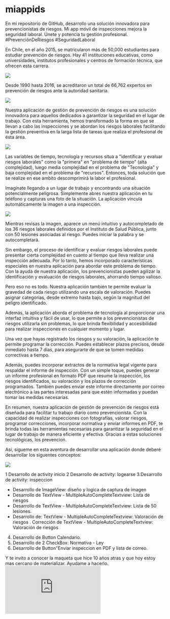 # miappids
 En mi repositorio de GitHub, desarrollo una solución innovadora para prevencionistas de riesgos. Mi app móvil de inspecciones mejora la seguridad laboral. Únete y potencia tu gestión profesional. #PrevenciónDeRiesgos #SeguridadLaboral

En Chile, en el año 2015, se matricularon más de 50,000 estudiantes para estudiar prevención de riesgos. Hay 41 instituciones educativas, como universidades, institutos profesionales y centros de formación técnica, que ofrecen esta carrera. 

![](https://github.com/DavidToroH/miappids/blob/main/2023-05-20%20(4).png?raw=true)


Desde 1990 hasta 2016, se acreditaron un total de 66,762 expertos en prevención de riesgos ante la autoridad sanitaria.

![](https://raw.githubusercontent.com/DavidToroH/miappids/c28806f6709609ad5c210fa25844f05b79400a6f/2023-05-20%20(3).png)

Nuestra aplicación de gestión de prevención de riesgos es una solución innovadora para aquellos dedicados a garantizar la seguridad en el lugar de trabajo. Con esta herramienta, hemos transformado la forma en que se llevan a cabo las inspecciones y se abordan los riesgos laborales facilitando la gestión preventiva en la larga lista de tareas que realiza el profesional de ésta área. 

![](https://github.com/DavidToroH/miappids/blob/main/20%20PROBLEMAS%20DEL%20PREVENCIONISTA.png?raw=true)

Las variables de tiempo, tecnología y recursos situa a "identificar y evaluar riesgos laborales" como la "primera" en "problema de tiempo" (alta complejidad), luego media complejidad en el problema de "Tecnologia" y baja complejidad en el problema de "recursos". Entonces, toda solución que se realize en ese ambito descomprimirá la labor el profesional.



Imagínate llegando a un lugar de trabajo y encontrando una situación potencialmente peligrosa. Simplemente abres nuestra aplicación en tu teléfono y capturas una foto de la situación. La aplicación vincula automáticamente la imagen a una inspección.

![](https://github.com/DavidToroH/miappids/blob/main/Screenshot_20230516_104827.png?raw=true)

Mientras revisas la imagen, aparece un menú intuitivo y autocompletado de los 36 riesgos laborales definidos por el Instituto de Salud Pública, junto con 50 lesiones asociadas al riesgo. Puedes iniciar la palabra y se autocompletará.

Sin embargo, el proceso de identificar y evaluar riesgos laborales puede presentar cierta complejidad en cuanto al tiempo que lleva realizar una inspección adecuada. Por lo tanto, hemos incorporado características especiales en nuestra aplicación para abordar este problema de tiempo. Con la ayuda de nuestra aplicación, los prevencionistas pueden agilizar la identificación y evaluación de riesgos laborales, ahorrando tiempo valioso.

Pero eso no es todo. Nuestra aplicación también te permite evaluar la gravedad de cada riesgo utilizando una escala de valoración. Puedes asignar categorías, desde extremo hasta bajo, según la magnitud del peligro identificado.

Además, la aplicación aborda el problema de tecnología al proporcionar una interfaz intuitiva y fácil de usar, lo que permite a los prevencionistas de riesgos utilizarla sin problemas, lo que brinda flexibilidad y accesibilidad para realizar inspecciones en cualquier momento y lugar.

Una vez que hayas registrado los riesgos y su valoración, la aplicación te permite programar la corrección. Puedes establecer plazos precisos, desde inmediato hasta 7 días, para asegurarte de que se tomen medidas correctivas a tiempo.

Además, puedes incorporar extractos de la normativa legal vigente para respaldar el informe de inspección. Con un simple toque, puedes generar un informe profesional en formato PDF que resume la inspección, los riesgos identificados, su valoración y los plazos de corrección programados. También puedes enviar este informe directamente por correo electrónico a las partes interesadas para que estén informadas y puedan tomar las medidas necesarias.

En resumen, nuestra aplicación de gestión de prevención de riesgos está diseñada para facilitar tu trabajo diario como prevencionista. Con la capacidad de realizar inspecciones con fotografías, valorar riesgos, programar correcciones, incorporar normativa y enviar informes en PDF, te brinda todas las herramientas necesarias para garantizar la seguridad en el lugar de trabajo de manera eficiente y efectiva. Gracias a estas soluciones tecnológicas, los prevencion.

Así, sigueme en esta aventura de desarrollar una aplicación donde deberé desarrollar los siguentes conceptos:

![](https://github.com/DavidToroH/miappids/blob/main/2023-05-20%20(2).png?raw=true)

1 Desarrollo de activity inicio
2 Desarrollo de activity: logearse
3.Desarrollo de activity: inspeccion
- Desarrollo de ImageView: diseño y logica de captura de imagen
- Desarrollo de TextView - MultipleAutoCompleteTextview: Lista de riesgos
- Desarrollo de TextView - MultipleAutoCompleteTextview: Lista de 50 lesiones.
- Desarrollo de: TextView - MultipleAutoCompleteTextview: Valoración de riesgos
. Corrección de TextView - MultipleAutoCompleteTextview: Valoración de riesgos
4. Desarrollo de Button Calendario.
5. Desarrollo de 2 CheckBox: Normativa - Ley
6. Desarrollo de Button"Enviar inspeccion en PDF y lista de correo.

Y te invito a conocer la maqueta que hice 10 años atras y que hoy estoy mas cercano de materializar. Ayudame a hacerlo.
![](https://github.com/DavidToroH/miappids/blob/main/David%20proyecto.pdf)



